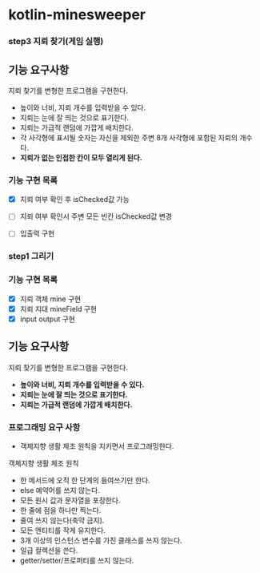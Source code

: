 # kotlin-minesweeper

### step3 지뢰 찾기(게임 실행)

## 기능 요구사항
지뢰 찾기를 변형한 프로그램을 구현한다.

- 높이와 너비, 지뢰 개수를 입력받을 수 있다.
- 지뢰는 눈에 잘 띄는 것으로 표기한다.
- 지뢰는 가급적 랜덤에 가깝게 배치한다.
- 각 사각형에 표시될 숫자는 자신을 제외한 주변 8개 사각형에 포함된 지뢰의 개수다.
- **지뢰가 없는 인접한 칸이 모두 열리게 된다.**


### 기능 구현 목록

- [x] 지뢰 여부 확인 후 isChecked값 가능
- [ ] 지뢰 여부 확인시 주변 모든 빈칸 isChecked값 변경
- [ ] 입출력 구현


### step1 그리기

### 기능 구현 목록

- [x] 지뢰 객체 mine 구현
- [x] 지뢰 지대 mineField 구현
- [x] input output 구현

## 기능 요구사항

지뢰 찾기를 변형한 프로그램을 구현한다.

- **높이와 너비, 지뢰 개수를 입력받을 수 있다.**
- **지뢰는 눈에 잘 띄는 것으로 표기한다.**
- **지뢰는 가급적 랜덤에 가깝게 배치한다.**

### 프로그래밍 요구 사항
- 객체지향 생활 체조 원칙을 지키면서 프로그래밍한다.

객체지향 생활 체조 원칙

- 한 메서드에 오직 한 단계의 들여쓰기만 한다.
- else 예약어를 쓰지 않는다.
- 모든 원시 값과 문자열을 포장한다.
- 한 줄에 점을 하나만 찍는다.
- 줄여 쓰지 않는다(축약 금지).
- 모든 엔티티를 작게 유지한다.
- 3개 이상의 인스턴스 변수를 가진 클래스를 쓰지 않는다.
- 일급 컬렉션을 쓴다.
- getter/setter/프로퍼티를 쓰지 않는다.
